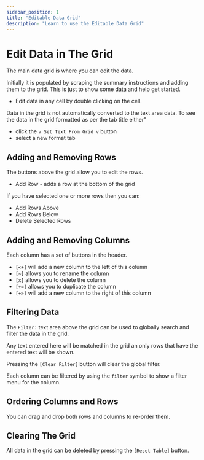 ```yaml
---
sidebar_position: 1
title: "Editable Data Grid"
description: "Learn to use the Editable Data Grid"
---
```


# Edit Data in The Grid

The main data grid is where you can edit the data.

Initially it is populated by scraping the summary instructions and adding them to the grid. This is just to show some data and help get started.

- Edit data in any cell by double clicking on the cell.

Data in the grid is not automatically converted to the text area data. To see the data in the grid formatted as per the tab title either"

- click the `v Set Text From Grid v` button
- select a new format tab

## Adding and Removing Rows

The buttons above the grid allow you to edit the rows.

- Add Row - adds a row at the bottom of the grid

If you have selected one or more rows then you can:

- Add Rows Above
- Add Rows Below
- Delete Selected Rows

## Adding and Removing Columns

Each column has a set of buttons in the header.

- `[<+]` will add a new column to the left of this column
- `[~]` allows you to rename the column
- `[x]` allows you to delete the column
- `[+=]` allows you to duplicate the column
- `[+>]` will add a new column to the right of this column

## Filtering Data

The `Filter:` text area above the grid can be used to globally search and filter the data in the grid.

Any text entered here will be matched in the grid an only rows that have the entered text will be shown.

Pressing the `[Clear Filter]` button will clear the global filter.

Each column can be filtered by using the `filter` symbol to show a filter menu for the column.

## Ordering Columns and Rows

You can drag and drop both rows and columns to re-order them.

## Clearing The Grid

All data in the grid can be deleted by pressing the `[Reset Table]` button.
